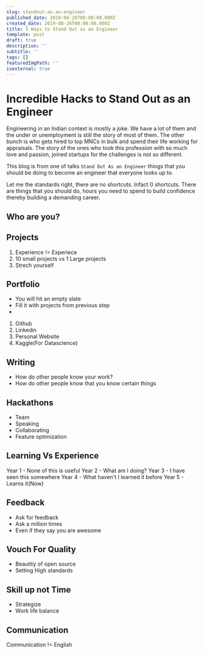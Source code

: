 ```yaml
---
slug: standout-as-an-engineer
published_date: 2019-08-26T00:00:00.000Z
created_date: 2019-08-26T00:00:00.000Z
title: 5 Ways to Stand Out as an Engineer
template: post
draft: true
description: ''
subtitle: ''
tags: []
featuredImgPath: ''
isexternal: true
---
```


# Incredible Hacks to Stand Out as an Engineer

Engineering in an Indian context is mostly a joke. We have a lot of them and the under or unemployment is still the story of most of them. The other bunch is who gets hired to top MNCs in bulk and spend their life working for appraisals. The story of the ones who took this profession with so much love and passion, joined startups for the challenges is not so different. 

This blog is from one of talks `Stand Out As an Engineer` things that you should be doing to become an engineer that everyone looks up to. 

Let me the standards right, there are no shortcuts. Infact 0 shortcuts. There are things that you should do, hours you need to spend to build confidence thereby building a demanding career.

## Who are you?

## Projects

1. Experience != Experiece
2. 10 small projects vs 1 Large projects
3. Strech yourself

## Portfolio
- You will hit an empty slate
- Fill it with projects from previous step
- 

1. Github
2. Linkedin
3. Personal Website
4. Kaggle(For Datascience)

## Writing 

- How do other people know your work?
- How do other people know that you know certain things


## Hackathons
- Team
- Speaking
- Collaborating
- Feature optimization


## Learning Vs Experience

Year 1 - None of this is useful
Year 2 - What am I doing?
Year 3 - I have seen this somewhere
Year 4 - What haven't I learned it before
Year 5 - Learns it(Now)

## Feedback
- Ask for feedback
- Ask a million times
- Even if they say you are awesome

## Vouch For Quality
- Beautity of open source
- Setting High standards

## Skill up not Time
- Strategize
- Work life balance

## Communication
Communication != English


 